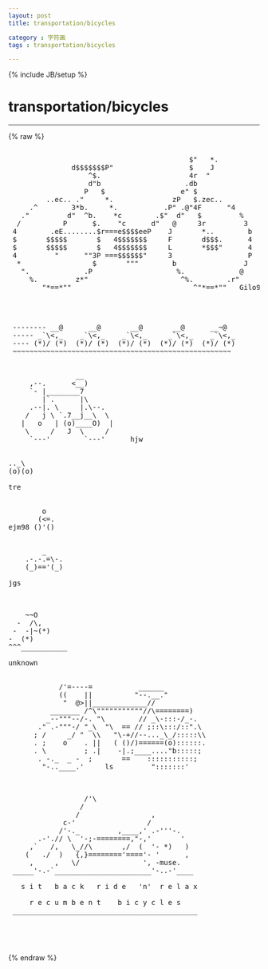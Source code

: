 ```yaml
---
layout: post
title: transportation/bicycles
category : 字符画
tags : transportation/bicycles
---
```

{% include JB/setup %}
# transportation/bicycles
---
{% raw %}
<pre>

                                           $&quot;   *.      
               d$$$$$$$P&quot;                  $    J
                   ^$.                     4r  &quot;
                   d&quot;b                    .db
                  P   $                  e&quot; $
         ..ec.. .&quot;     *.              zP   $.zec..
     .^        3*b.     *.           .P&quot; .@&quot;4F      &quot;4
   .&quot;         d&quot;  ^b.    *c        .$&quot;  d&quot;   $         %
  /          P      $.    &quot;c      d&quot;   @     3r         3
 4        .eE........$r===e$$$$eeP    J       *..        b
 $       $$$$$       $   4$$$$$$$     F       d$$$.      4
 $       $$$$$       $   4$$$$$$$     L       *$$$&quot;      4
 4         &quot;      &quot;&quot;3P ===$$$$$$&quot;     3                  P
  *                 $       &quot;&quot;&quot;        b                J
   &quot;.             .P                    %.             @
     %.         z*&quot;                      ^%.        .r&quot;
        &quot;*==*&quot;&quot;                             ^&quot;*==*&quot;&quot;   Gilo94&#039;


 

 -------- __@      __@       __@       __@      __~@
 ----- _`\&lt;,_    _`\&lt;,_    _`\&lt;,_     _`\&lt;,_    _`\&lt;,_
 ---- (*)/ (*)  (*)/ (*)  (*)/ (*)  (*)/ (*)  (*)/ (*)
 ~~~~~~~~~~~~~~~~~~~~~~~~~~~~~~~~~~~~~~~~~~~~~~~~~~~~


                __
     ,--.      &lt;__)
     `- |________7
        |`.      |\
     .--|. \     |.\--.
    /   j \ `.7__j__\  \
   |   o   | (o)____O)  |
    \     /   J  \     /
     `---&#039;        `---&#039;      hjw


.._\
(o)(o)

tre


        o
       (&lt;=.
ejm98 ()&#039;()


        _
    .-.-.=\-.
    (_)==&#039;(_)

jgs



    ~~O
  -  /\,
 -  -|~(*)
-  (*)
^^^___________

unknown


            /&#039;=----=           ______
            ((    ||          &quot;--.__.&quot;
             &quot;  @&gt;||_____________//
          _______ /^\&quot;&quot;&quot;&quot;&quot;&quot;&quot;&quot;&quot;&quot;&quot;//\========)
         _--&quot;&quot;&quot;--/-. &quot;\        // _\-:::-/_-.
       .&quot; .-&quot;&quot;&quot;-/ &quot;_\  &quot;\  == // ;::\:::/::&quot;.\
      ; /     _/ &quot;  \\   &quot;\-+//--..._\_/:::::\\
      . ;    o    . ||   ( ()/)======(o)::::::.
      . \         ; .|    -|.;____....&quot;b:::::;
       . -._  _ -  ;       ==    :::::::::::;
        &quot;-..____.&#039;     ls         &quot;:::::::&#039;



                  /&#039;\
                 /
                /                 ,
             c-&#039;                 /
            /&#039;-._         ,____,&#039; .-&#039;&#039;&#039;-.
       .-&#039;.// \  &#039;-;-========,&quot;-,&#039;       &#039;
     ,`   /,   \_//\       ,/  (  &#039;- *)   )
    (   ./  )   {,}========&#039;====&#039;- &#039;      ,
     ,     ,   \/               &#039;, -muse.
 _____&#039;-.-`_______________________&#039;-..-&#039;____
 
   s i t   b a c k   r i d e   &#039;n&#039;  r e l a x
 
     r e c u m b e n t    b i c y c l e s
 ____________________________________________



 </pre>
{% endraw %}
